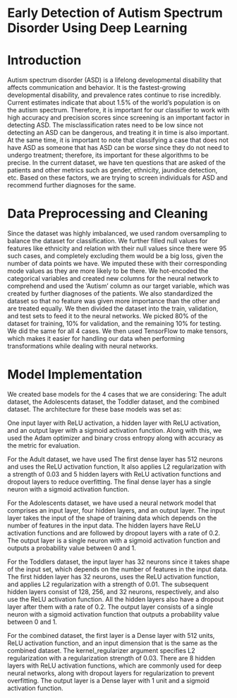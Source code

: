 # Early Detection of Autism Spectrum Disorder Using Deep Learning
# Introduction

Autism spectrum disorder (ASD) is a lifelong developmental disability that affects communication and behavior. It is the fastest-growing developmental disability, and prevalence rates continue to rise incredibly. Current estimates indicate that about 1.5% of the world’s population is on the autism spectrum. Therefore, it is important for our classifier to work with high accuracy and precision scores since screening is an important factor in detecting ASD. The misclassification rates need to be low since not detecting an ASD can be dangerous, and treating it in time is also important. At the same time, it is important to note that classifying a case that does not have ASD as someone that has ASD can be worse since they do not need to undergo treatment; therefore, its important for these algorithms to be precise. In the current dataset, we have ten questions that are asked of the patients and other metrics such as gender, ethnicity, jaundice detection, etc. Based on these factors, we are trying to screen individuals for ASD and recommend further diagnoses for the same.

# Data Preprocessing and Cleaning

Since the dataset was highly imbalanced, we used random oversampling to balance the dataset for classification. We further filled null values for features like ethnicity and relation with their null values since there were 95 such cases, and completely excluding them would be a big loss, given the number of data points we have. We imputed these with their corresponding mode values as they are more likely to be there. We hot-encoded the categorical variables and created new columns for the neural network to comprehend and used the ‘Autism’ column as our target variable, which was created by further diagnoses of the patients. We also standardized the dataset so that no feature was given more importance than the other and are treated equally. We then divided the dataset into the train, validation, and test sets to feed it to the neural networks. We picked 80% of the dataset for training, 10% for validation, and the remaining 10% for testing. We did the same for all 4 cases. We then used TensorFlow to make tensors, which makes it easier for handling our data when performing transformations while dealing with neural networks. 

# Model Implementation

We created base models for the 4 cases that we are considering: The adult dataset, the Adolescents dataset, the Toddler dataset, and the combined dataset. The architecture for these base models was set as:

One input layer with ReLU activation, a hidden layer with ReLU activation, and an output layer with a sigmoid activation function. Along with this, we used the Adam optimizer and binary cross entropy along with accuracy as the metric for evaluation. 

For the Adult dataset, we have used The first dense layer has 512 neurons and uses the ReLU activation function, It also applies L2 regularization with a strength of 0.03 and 5 hidden layers with ReLU activation functions and dropout layers to reduce overfitting. The final dense layer has a single neuron with a sigmoid activation function.

For the Adolescents dataset, we have used a neural network model that comprises an input layer, four hidden layers, and an output layer. The input layer takes the input of the shape of training data which depends on the number of features in the input data. The hidden layers have ReLU activation functions and are followed by dropout layers with a rate of 0.2. The output layer is a single neuron with a sigmoid activation function and outputs a probability value between 0 and 1.

For the Toddlers dataset, the input layer has 32 neurons since it takes shape of the input set, which depends on the number of features in the input data. The first hidden layer has 32 neurons, uses the ReLU activation function, and applies L2 regularization with a strength of 0.01. The subsequent hidden layers consist of 128, 256, and 32 neurons, respectively, and also use the ReLU activation function. All the hidden layers also have a dropout layer after them with a rate of 0.2. The output layer consists of a single neuron with a sigmoid activation function that outputs a probability value between 0 and 1. 

For the combined dataset, the first layer is a Dense layer with 512 units, ReLU activation function, and an input dimension that is the same as the combined dataset. The kernel_regularizer argument specifies L2 regularization with a regularization strength of 0.03. There are 8 hidden layers with ReLU activation functions, which are commonly used for deep neural networks, along with dropout layers for regularization to prevent overfitting. The output layer is a Dense layer with 1 unit and a sigmoid activation function.
